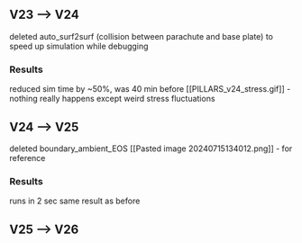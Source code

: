 ## V23 --> V24
deleted auto_surf2surf (collision between parachute and base plate) to speed up simulation while debugging
### Results
reduced sim time by ~50%, was 40 min before
[[PILLARS_v24_stress.gif]] - nothing really happens except weird stress fluctuations
## V24 --> V25
deleted boundary_ambient_EOS
[[Pasted image 20240715134012.png]] - for reference
### Results
runs in 2 sec
same result as before
## V25 --> V26

 

 

